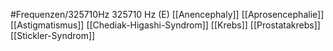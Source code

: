 #Frequenzen/325710Hz
325710 Hz (E)
[[Anencephaly]]
[[Aprosencephalie]]
[[Astigmatismus]]
[[Chediak-Higashi-Syndrom]]
[[Krebs]]
[[Prostatakrebs]]
[[Stickler-Syndrom]]